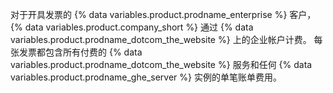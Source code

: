 对于开具发票的 {% data variables.product.prodname_enterprise %} 客户，{% data variables.product.company_short %} 通过 {% data variables.product.prodname_dotcom_the_website %} 上的企业帐户计费。 每张发票都包含所有付费的 {% data variables.product.prodname_dotcom_the_website %} 服务和任何 {% data variables.product.prodname_ghe_server %} 实例的单笔账单费用。
